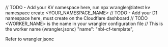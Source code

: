 // TODO - Add your KV namespace here, run npx wrangler@latest kv namespace create <YOUR_NAMESPACE_NAME>
// TODO - Add your D1 namespace here, must create on the Cloudflare dashboard
// TODO <WORKER_NAME> is the name in your wrangler configuration file
// This is the worker name (wrangler.jsonc)
  "name": "nbl-cf-template",

  Refer to wrangler.jsonc